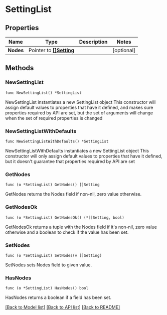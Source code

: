 # SettingList

## Properties

Name | Type | Description | Notes
------------ | ------------- | ------------- | -------------
**Nodes** | Pointer to [**[]Setting**](Setting.md) |  | [optional] 

## Methods

### NewSettingList

`func NewSettingList() *SettingList`

NewSettingList instantiates a new SettingList object
This constructor will assign default values to properties that have it defined,
and makes sure properties required by API are set, but the set of arguments
will change when the set of required properties is changed

### NewSettingListWithDefaults

`func NewSettingListWithDefaults() *SettingList`

NewSettingListWithDefaults instantiates a new SettingList object
This constructor will only assign default values to properties that have it defined,
but it doesn't guarantee that properties required by API are set

### GetNodes

`func (o *SettingList) GetNodes() []Setting`

GetNodes returns the Nodes field if non-nil, zero value otherwise.

### GetNodesOk

`func (o *SettingList) GetNodesOk() (*[]Setting, bool)`

GetNodesOk returns a tuple with the Nodes field if it's non-nil, zero value otherwise
and a boolean to check if the value has been set.

### SetNodes

`func (o *SettingList) SetNodes(v []Setting)`

SetNodes sets Nodes field to given value.

### HasNodes

`func (o *SettingList) HasNodes() bool`

HasNodes returns a boolean if a field has been set.


[[Back to Model list]](../README.md#documentation-for-models) [[Back to API list]](../README.md#documentation-for-api-endpoints) [[Back to README]](../README.md)


